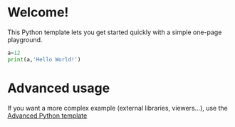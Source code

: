 # Welcome!

This Python template lets you get started quickly with a simple one-page playground.

```python runnable
a=12
print(a,'Hello World!')
```

# Advanced usage

If you want a more complex example (external libraries, viewers...), use the [Advanced Python template](https://tech.io/select-repo/429)
